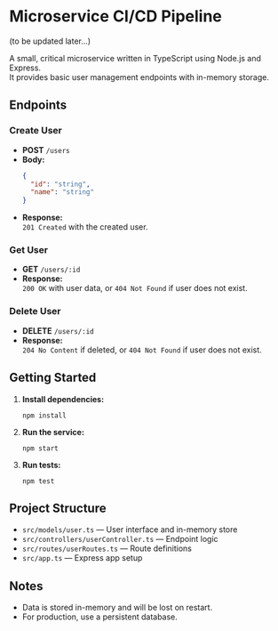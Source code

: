 # Microservice CI/CD Pipeline

(to be updated later...)

A small, critical microservice written in TypeScript using Node.js and Express.  
It provides basic user management endpoints with in-memory storage.

## Endpoints

### Create User
- **POST** `/users`
- **Body:**  
  ```json
  {
    "id": "string",
    "name": "string"
  }
  ```
- **Response:**  
  `201 Created` with the created user.

### Get User
- **GET** `/users/:id`
- **Response:**  
  `200 OK` with user data, or `404 Not Found` if user does not exist.

### Delete User
- **DELETE** `/users/:id`
- **Response:**  
  `204 No Content` if deleted, or `404 Not Found` if user does not exist.

## Getting Started

1. **Install dependencies:**
   ```
   npm install
   ```

2. **Run the service:**
   ```
   npm start
   ```

3. **Run tests:**
   ```
   npm test
   ```

## Project Structure

- `src/models/user.ts` — User interface and in-memory store
- `src/controllers/userController.ts` — Endpoint logic
- `src/routes/userRoutes.ts` — Route definitions
- `src/app.ts` — Express app setup

## Notes

- Data is stored in-memory and will be lost on restart.
- For production, use a persistent database.
